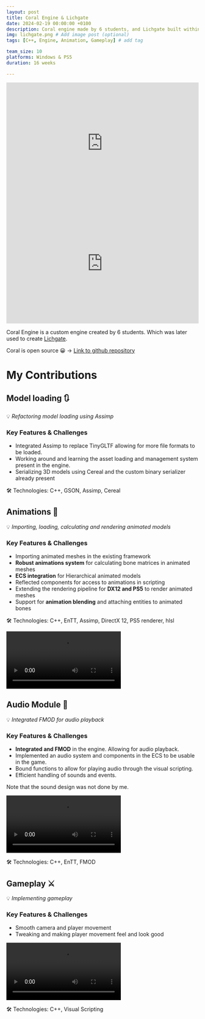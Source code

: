```yaml
---
layout: post
title: Coral Engine & Lichgate
date: 2024-02-19 00:00:00 +0100
description: Coral engine made by 6 students, and Lichgate built within Coral engine by 10 students. # Add post description (optional)
img: lichgate.png # Add image post (optional)
tags: [C++, Engine, Animation, Gameplay] # add tag

team_size: 10
platforms: Windows & PS5
duration: 16 weeks

---
```


<div class="post-video-container" style="display:flex; flex-direction: row; justify-content: center; align-items: center">
  <iframe width="560" height="315" src="https://www.youtube.com/embed/Z4UFHaJ_ulQ?si=1LSgzoy8_2Ge7DN0" title="YouTube video player" frameborder="0" allow="accelerometer; autoplay; clipboard-write; encrypted-media; gyroscope; picture-in-picture; web-share" referrerpolicy="strict-origin-when-cross-origin" allowfullscreen></iframe>
</div>

<div class="post-video-container" style="display:flex; flex-direction: row; justify-content: center; align-items: center">
  <iframe width="560" height="315" src="https://www.youtube.com/embed/QzNdgcYAYl4?si=wdbvH2UHfL4PfGgw" title="YouTube video player" frameborder="0" allow="accelerometer; autoplay; clipboard-write; encrypted-media; gyroscope; picture-in-picture; web-share" referrerpolicy="strict-origin-when-cross-origin" allowfullscreen></iframe>
</div>

Coral Engine is a custom engine created by 6 students. Which was later used to create [Lichgate](2025-01-29-lichgate.markdown).

Coral is open source 😀 -> 
[Link to github repository](https://github.com/GuusKemperman/CoralEngine)


# My Contributions

## Model loading 🔃

💡 *Refactoring model loading using Assimp*

### Key Features & Challenges

- Integrated Assimp to replace TinyGLTF allowing for more file formats to be loaded.
- Working around and learning the asset loading and management system present in the engine.
- Serializing 3D models using Cereal and the custom binary serializer already present

🛠 Technologies: C++, GSON, Assimp, Cereal

## Animations 🔧

💡 *Importing, loading, calculating and rendering animated models*

### Key Features & Challenges

- Importing animated meshes in the existing framework
- **Robust animations system** for calculating bone matrices in animated meshes
- **ECS integration** for Hierarchical animated models
- Reflected components for access to animations in scripting 
- Extending the rendering pipeline for **DX12 and PS5** to render animated meshes 
- Support for **animation blending** and attaching entities to animated bones

🛠 Technologies: C++, EnTT, Assimp, DirectX 12, PS5 renderer, hlsl

<video controls src="../assets/vid/LichgateSkeleton.mp4" title="Title"></video> 

## Audio Module 🎵

💡 *Integrated FMOD for audio playback*

### Key Features & Challenges

- **Integrated and FMOD** in the engine. Allowing for audio playback.
- Implemented an audio system and components in the ECS to be usable in the game.
- Bound functions to allow for playing audio through the visual scripting.
- Efficient handling of sounds and events.

Note that the sound design was not done by me.

<video controls src="../assets/vid/LichgateGameplay.mp4" title="Title"></video>

🛠 Technologies: C++, EnTT, FMOD

## Gameplay ⚔️

💡 *Implementing gameplay*

### Key Features & Challenges

- Smooth camera and player movement
- Tweaking and making player movement feel and look good

<video controls src="../assets/vid/LichgateSorcerer.mp4" title="Title"></video>

🛠 Technologies: C++, Visual Scripting 